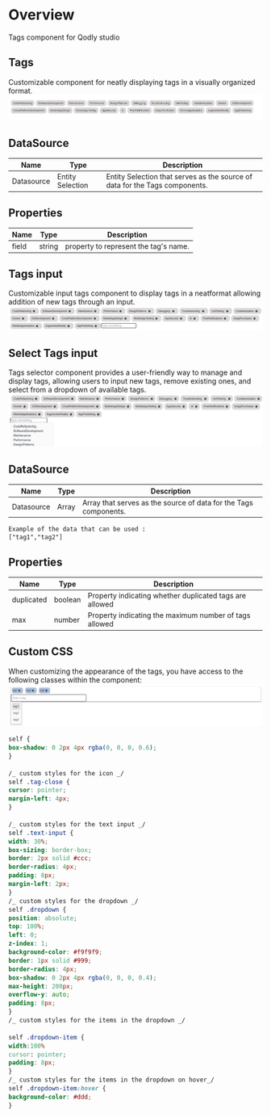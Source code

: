 # Overview

Tags component for Qodly studio

## Tags

Customizable component for neatly displaying tags in a visually organized format.
![tags](https://github.com/AyaBengherifa/Qodly_Tags/blob/main/public/tags.png)

## DataSource

| Name       | Type             | Description                                                                 |
| ---------- | ---------------- | --------------------------------------------------------------------------- |
| Datasource | Entity Selection | Entity Selection that serves as the source of data for the Tags components. |

## Properties

| Name  | Type   | Description                           |
| ----- | ------ | ------------------------------------- |
| field | string | property to represent the tag's name. |

## Tags input

Customizable input tags component to display tags in a neatformat allowing addition of new tags through an input.
![tags input](https://github.com/AyaBengherifa/Qodly_Tags/blob/main/public/tags-input.png)

## Select Tags input

Tags selector component provides a user-friendly way to manage and display tags, allowing users to input new tags, remove existing ones, and select from a dropdown of available tags.
![tags selector](https://github.com/AyaBengherifa/Qodly_Tags/blob/main/public/tag-selector.png)

## DataSource

| Name       | Type  | Description                                                      |
| ---------- | ----- | ---------------------------------------------------------------- |
| Datasource | Array | Array that serves as the source of data for the Tags components. |

```
Example of the data that can be used :
["tag1","tag2"]

```

## Properties

| Name       | Type    | Description                                             |
| ---------- | ------- | ------------------------------------------------------- |
| duplicated | boolean | Property indicating whether duplicated tags are allowed |
| max        | number  | Property indicating the maximum number of tags allowed  |

## Custom CSS

When customizing the appearance of the tags, you have access to the following classes within the component:
![tags selectorcss](public/tag-selectorCss.png)

```css
self {
box-shadow: 0 2px 4px rgba(0, 0, 0, 0.6);
}

/_ custom styles for the icon _/
self .tag-close {
cursor: pointer;
margin-left: 4px;
}

/_ custom styles for the text input _/
self .text-input {
width: 30%;
box-sizing: border-box;
border: 2px solid #ccc;
border-radius: 4px;
padding: 8px;
margin-left: 2px;
}
/_ custom styles for the dropdown _/
self .dropdown {
position: absolute;
top: 100%;
left: 0;
z-index: 1;
background-color: #f9f9f9;
border: 1px solid #999;
border-radius: 4px;
box-shadow: 0 2px 4px rgba(0, 0, 0, 0.4);
max-height: 200px;
overflow-y: auto;
padding: 8px;
}
/_ custom styles for the items in the dropdown _/

self .dropdown-item {
width:100%
cursor: pointer;
padding: 8px;
}
/_ custom styles for the items in the dropdown on hover_/
self .dropdown-item:hover {
background-color: #ddd;
}
```
